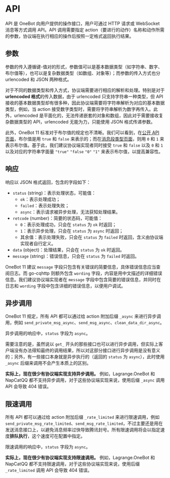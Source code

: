 # API

API 是 OneBot 向用户提供的操作接口，用户可通过 HTTP 请求或 WebSocket 消息等方式调用 API。API 调用需要指定 action（要进行的动作）名称和动作所需的参数，协议端在执行相应的操作后按照一定格式返回执行结果。

## 参数

参数的传入遵循键-值对的形式，参数值可以是基本数据类型（如字符串、数字、布尔值等），也可以是复杂数据类型（如数组、对象等）；而参数的传入方式也分 urlencoded 和 JSON 两种格式。

对于不同的数据类型和传入方式，协议端需要进行相应的解析和处理。特别是对于 **urlencoded 格式**的传入数据，由于 urlencoded 只支持字符串一种类型，但 API 接收的基本数据类型却有很多种，因此协议端需要将字符串解析为对应的基本数据类型，例如，当 action 接受数字类型时，需要将字符串解析为数字再传入。此外，urlencoded 是平面化的，无法传递嵌套的对象和数组，因此对于需要接收复杂数据类型的 API，urlencoded 无能为力，只能使用 JSON 格式传递参数。

此外，OneBot 11 标准对于布尔值的规定也不清晰。我们可以看到，在[公开 API 页面](https://github.com/botuniverse/onebot-11/blob/master/api/public.md)，布尔值是用 `true` 和 `false` 来表示的；而在[消息段类型页面](https://github.com/botuniverse/onebot-11/blob/master/message/segment.md)，则用 `0` 和 `1` 来表示布尔值。基于此，我们建议协议端实现者同时接受 `true` 和 `false` 以及 `0` 和 `1` 以及对应的字符串字面量 `"true"` `"false` `"0"` `"1"` 来表示布尔值，以提高兼容性。

## 响应

响应以 JSON 格式返回，包含的字段如下：
- `status` (string)：表示处理状态，可能值：
  - `ok`：表示处理成功；
  - `failed`：表示处理失败；
  - `async`：表示请求被异步处理，无法获知处理结果。
- `retcode` (number)：简要的状态码，可能值：
  - `0`：表示处理成功，只会在 `status` 为 `ok` 时返回；
  - `1`：表示异步处理，只会在 `status` 为 `async` 时返回；
  - 其余值：表示处理失败，只会在 `status` 为 `failed` 时返回，含义由协议端实现者自行定义。
- `data` (object)：处理结果，只会在 `status` 为 `ok` 时返回。
- `message` (string)：错误信息，只会在 `status` 为 `failed` 时返回。

OneBot 11 建议 `message` 字段只包含有关错误的简要信息，具体错误信息应当查阅日志。而 go-cqhttp 则额外包含 `wording` 字段，内容是用中文描述的详细错误信息。我们建议协议端实现者在 `message` 字段中包含简要的错误信息，并同时在日志和 `wording` 字段中包含详细的错误信息，以便用户调试。

## 异步调用

OneBot 11 规定，所有 API 都可以通过给 action 附加后缀 `_async` 来进行异步调用，例如 `send_private_msg_async`、`send_msg_async`、`clean_data_dir_async`。

异步调用的响应中，`status` 字段为 `async`。

需要注意的是，虽然说以 `get_` 开头的那些接口也可以进行异步调用，但实际上客户端没有办法得知最终的调用结果，所以对这部分接口进行异步调用是没有意义的；另外，有一些接口本身就是异步执行的（返回的 `status` 为 `async`），此时使用 `_async` 后缀来调用不会产生本质上的区别。

**实际上，现在很少有协议端实现支持异步调用。** 例如，Lagrange.OneBot 和 NapCatQQ 都不支持异步调用，对于这些协议端实现来说，使用后缀 `_async` 调用 API 会导致 404 错误。

## 限速调用

所有 API 都可以通过给 action 附加后缀 `_rate_limited` 来进行限速调用，例如 `send_private_msg_rate_limited`、`send_msg_rate_limited`，不过主要还是用在发送消息接口上，以避免消息频率过快导致腾讯封号。所有限速调用将会以指定速度**排队执行**，这个速度可在配置中指定。

限速调用的响应中，`status` 字段为 `async`。

**实际上，现在很少有协议端实现支持限速调用。** 例如，Lagrange.OneBot 和 NapCatQQ 都不支持限速调用，对于这些协议端实现来说，使用后缀 `_rate_limited` 调用 API 会导致 404 错误。
